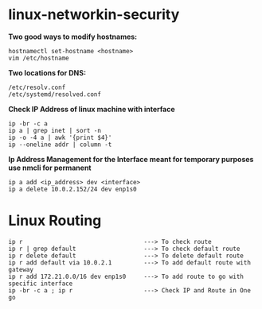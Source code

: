 # linux-networkin-security
**Two good ways to modify hostnames:**
```
hostnamectl set-hostname <hostname>
vim /etc/hostname
```
**Two locations for DNS:**
```
/etc/resolv.conf
/etc/systemd/resolved.conf
```
**Check IP Address of linux machine with interface**
```
ip -br -c a
ip a | grep inet | sort -n
ip -o -4 a | awk '{print $4}'
ip --oneline addr | column -t
```
**Ip Address Management for the Interface meant for temporary purposes use nmcli for permanent**
```
ip a add <ip_address> dev <interface>
ip a delete 10.0.2.152/24 dev enp1s0

```
# Linux Routing
```
ip r                                  ---> To check route
ip r | grep default                   ---> To check default route
ip r delete default                   ---> To delete default route
ip r add default via 10.0.2.1         ---> To add default route with gateway
ip r add 172.21.0.0/16 dev enp1s0     ---> To add route to go with specific interface
ip -br -c a ; ip r                    ---> Check IP and Route in One go
```
